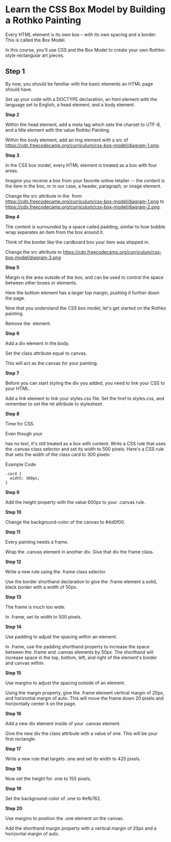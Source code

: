 # Learn the CSS Box Model by Building a Rothko Painting

Every HTML element is its own box – with its own spacing and a border. This is called the Box Model.

In this course, you'll use CSS and the Box Model to create your own Rothko-style rectangular art pieces.

## Step 1

By now, you should be familiar with the basic elements an HTML page should have.

Set up your code with a DOCTYPE declaration, an html element with the language set to English, a head element, and a body element.

**Step 2**

Within the head element, add a meta tag which sets the charset to UTF-8, and a title element with the value Rothko Painting.

Within the body element, add an img element with a src of https://cdn.freecodecamp.org/curriculum/css-box-model/diagram-1.png.

**Step 3**

In the CSS box model, every HTML element is treated as a box with four areas.

Imagine you receive a box from your favorite online retailer -- the content is the item in the box, or in our case, a header, paragraph, or image element.

Change the src attribute in the <img> from https://cdn.freecodecamp.org/curriculum/css-box-model/diagram-1.png to https://cdn.freecodecamp.org/curriculum/css-box-model/diagram-2.png.

**Step 4**

The content is surrounded by a space called padding, similar to how bubble wrap separates an item from the box around it.

Think of the border like the cardboard box your item was shipped in.

Change the src attribute to https://cdn.freecodecamp.org/curriculum/css-box-model/diagram-3.png

**Step 5**

Margin is the area outside of the box, and can be used to control the space between other boxes or elements.

Here the bottom element has a larger top margin, pushing it further down the page.

Now that you understand the CSS box model, let's get started on the Rothko painting.

Remove the <img> element.

**Step 6**

Add a div element in the body.

Set the class attribute equal to canvas.

This will act as the canvas for your painting.

**Step 7**

Before you can start styling the div you added, you need to link your CSS to your HTML.

Add a link element to link your styles.css file. Set the href to styles.css, and remember to set the rel attribute to stylesheet.

**Step 8**

Time for CSS.

Even though your <div> has no text, it's still treated as a box with content. Write a CSS rule that uses the .canvas class selector and set its width to 500 pixels. Here's a CSS rule that sets the width of the class card to 300 pixels:

Example Code

```card
.card {
  width: 300px;
}
```

**Step 9**

Add the height property with the value 600px to your .canvas rule.

**Step 10**

Change the background-color of the canvas to #4d0f00.

**Step 11**

Every painting needs a frame.

Wrap the .canvas element in another div. Give that div the frame class.

**Step 12**

Write a new rule using the .frame class selector.

Use the border shorthand declaration to give the .frame element a solid, black border with a width of 50px.

**Step 13**

The frame is much too wide.

In .frame, set its width to 500 pixels.

**Step 14**

Use padding to adjust the spacing within an element.

In .frame, use the padding shorthand property to increase the space between the .frame and .canvas elements by 50px. The shorthand will increase space in the top, bottom, left, and right of the element's border and canvas within.

**Step 15**

Use margins to adjust the spacing outside of an element.

Using the margin property, give the .frame element vertical margin of 20px, and horizontal margin of auto. This will move the frame down 20 pixels and horizontally center it on the page.

**Step 16**

Add a new div element inside of your .canvas element.

Give the new div the class attribute with a value of one. This will be your first rectangle.

**Step 17**

Write a new rule that targets .one and set its width to 425 pixels.

**Step 18**

Now set the height for .one to 150 pixels.

**Step 19**

Set the background-color of .one to #efb762.

**Step 20**

Use margins to position the .one element on the canvas.

Add the shorthand margin property with a vertical margin of 20px and a horizontal margin of auto.
